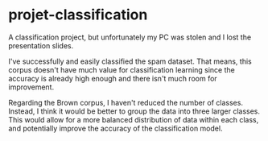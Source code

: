 # projet-classification
A classification project, but unfortunately my PC was stolen and I lost the presentation slides. 

I've successfully and easily classified the spam dataset. That means, this corpus doesn't have much value for classification learning since the accuracy is already high enough and there isn't much room for improvement.

Regarding the Brown corpus, I haven't reduced the number of classes. Instead, I think it would be better to group the data into three larger classes. This would allow for a more balanced distribution of data within each class, and potentially improve the accuracy of the classification model.
